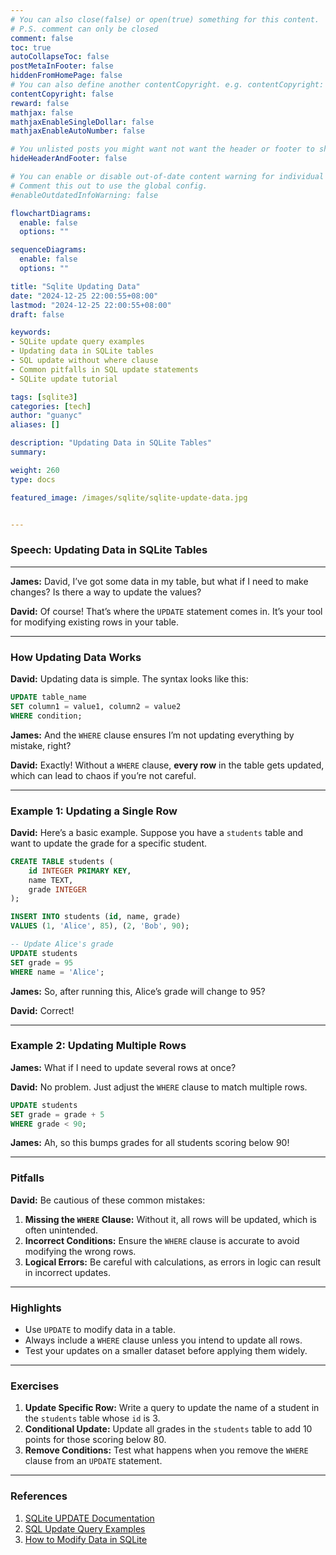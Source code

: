 ```yaml
---
# You can also close(false) or open(true) something for this content.
# P.S. comment can only be closed
comment: false
toc: true
autoCollapseToc: false
postMetaInFooter: false
hiddenFromHomePage: false
# You can also define another contentCopyright. e.g. contentCopyright: "This is another copyright."
contentCopyright: false
reward: false
mathjax: false
mathjaxEnableSingleDollar: false
mathjaxEnableAutoNumber: false

# You unlisted posts you might want not want the header or footer to show
hideHeaderAndFooter: false

# You can enable or disable out-of-date content warning for individual post.
# Comment this out to use the global config.
#enableOutdatedInfoWarning: false

flowchartDiagrams:
  enable: false
  options: ""

sequenceDiagrams:
  enable: false
  options: ""

title: "Sqlite Updating Data"
date: "2024-12-25 22:00:55+08:00"
lastmod: "2024-12-25 22:00:55+08:00"
draft: false

keywords:
- SQLite update query examples
- Updating data in SQLite tables
- SQL update without where clause
- Common pitfalls in SQL update statements
- SQLite update tutorial

tags: [sqlite3]
categories: [tech]
author: "guanyc"
aliases: []

description: "Updating Data in SQLite Tables"
summary:

weight: 260
type: docs

featured_image: /images/sqlite/sqlite-update-data.jpg


---
```


### **Speech: Updating Data in SQLite Tables**

---

**James:** David, I’ve got some data in my table, but what if I need to make changes? Is there a way to update the values?

**David:** Of course! That’s where the `UPDATE` statement comes in. It’s your tool for modifying existing rows in your table.

---

### **How Updating Data Works**

**David:** Updating data is simple. The syntax looks like this:

```sql
UPDATE table_name
SET column1 = value1, column2 = value2
WHERE condition;
```

**James:** And the `WHERE` clause ensures I’m not updating everything by mistake, right?

**David:** Exactly! Without a `WHERE` clause, **every row** in the table gets updated, which can lead to chaos if you’re not careful.

---

### **Example 1: Updating a Single Row**

**David:** Here’s a basic example. Suppose you have a `students` table and want to update the grade for a specific student.

```sql
CREATE TABLE students (
    id INTEGER PRIMARY KEY,
    name TEXT,
    grade INTEGER
);

INSERT INTO students (id, name, grade)
VALUES (1, 'Alice', 85), (2, 'Bob', 90);

-- Update Alice's grade
UPDATE students
SET grade = 95
WHERE name = 'Alice';
```

**James:** So, after running this, Alice’s grade will change to 95?

**David:** Correct!

---

### **Example 2: Updating Multiple Rows**

**James:** What if I need to update several rows at once?

**David:** No problem. Just adjust the `WHERE` clause to match multiple rows.

```sql
UPDATE students
SET grade = grade + 5
WHERE grade < 90;
```

**James:** Ah, so this bumps grades for all students scoring below 90!

---

### **Pitfalls**

**David:** Be cautious of these common mistakes:
1. **Missing the `WHERE` Clause:** Without it, all rows will be updated, which is often unintended.
2. **Incorrect Conditions:** Ensure the `WHERE` clause is accurate to avoid modifying the wrong rows.
3. **Logical Errors:** Be careful with calculations, as errors in logic can result in incorrect updates.

---

### **Highlights**

- Use `UPDATE` to modify data in a table.
- Always include a `WHERE` clause unless you intend to update all rows.
- Test your updates on a smaller dataset before applying them widely.

---

### **Exercises**

1. **Update Specific Row:** Write a query to update the name of a student in the `students` table whose `id` is 3.
2. **Conditional Update:** Update all grades in the `students` table to add 10 points for those scoring below 80.
3. **Remove Conditions:** Test what happens when you remove the `WHERE` clause from an `UPDATE` statement.

---

### **References**

1. [SQLite UPDATE Documentation](https://www.sqlite.org/lang_update.html)
2. [SQL Update Query Examples](https://www.w3schools.com/sql/sql_update.asp)
3. [How to Modify Data in SQLite](https://sqlitetutorial.net/sqlite-update/)
